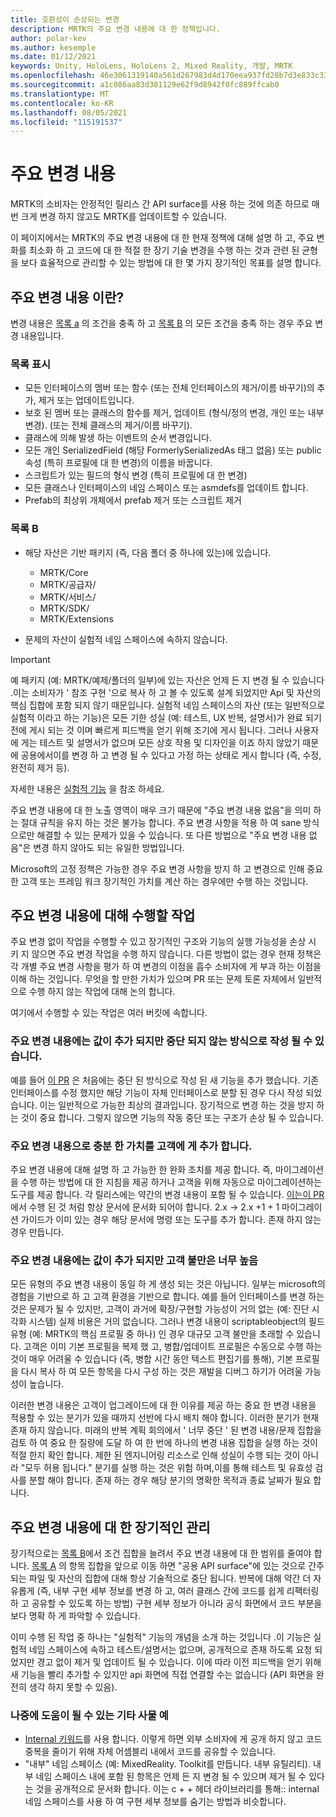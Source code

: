 ```yaml
---
title: 호환성이 손상되는 변경
description: MRTK의 주요 변경 내용에 대 한 정책입니다.
author: polar-kev
ms.author: kesemple
ms.date: 01/12/2021
keywords: Unity, HoloLens, HoloLens 2, Mixed Reality, 개발, MRTK
ms.openlocfilehash: 46e3061319140a561d267983d4d170eea937fd28b7d3e833c3382c1e37a70392
ms.sourcegitcommit: a1c086aa83d381129e62f9d8942f0fc889ffcab0
ms.translationtype: MT
ms.contentlocale: ko-KR
ms.lasthandoff: 08/05/2021
ms.locfileid: "115191537"
---
```

# <a name="breaking-changes"></a>주요 변경 내용

MRTK의 소비자는 안정적인 릴리스 간 API surface를 사용 하는 것에 의존 하므로 매번 크게 변경 하지 않고도 MRTK를 업데이트할 수 있습니다.

이 페이지에서는 MRTK의 주요 변경 내용에 대 한 현재 정책에 대해 설명 하 고, 주요 변화를 최소화 하 고 코드에 대 한 적절 한 장기 기술 변경을 수행 하는 것과 관련 된 균형을 보다 효율적으로 관리할 수 있는 방법에 대 한 몇 가지 장기적인 목표를 설명 합니다.

## <a name="what-is-a-breaking-change"></a>주요 변경 내용 이란?

변경 내용은 [목록 a](#list-a) 의 조건을 충족 하 고 [목록 B](#list-b) 의 모든 조건을 충족 하는 경우 주요 변경 내용입니다.

### <a name="list-a"></a>목록 표시

- 모든 인터페이스의 멤버 또는 함수 (또는 전체 인터페이스의 제거/이름 바꾸기)의 추가, 제거 또는 업데이트입니다.
- 보호 된 멤버 또는 클래스의 함수를 제거, 업데이트 (형식/정의 변경, 개인 또는 내부 변경). (또는 전체 클래스의 제거/이름 바꾸기).
- 클래스에 의해 발생 하는 이벤트의 순서 변경입니다.
- 모든 개인 SerializedField (해당 FormerlySerializedAs 태그 없음) 또는 public 속성 (특히 프로필에 대 한 변경)의 이름을 바꿉니다.
- 스크립트가 있는 필드의 형식 변경 (특히 프로필에 대 한 변경)
- 모든 클래스나 인터페이스의 네임 스페이스 또는 asmdefs를 업데이트 합니다.
- Prefab의 최상위 개체에서 prefab 제거 또는 스크립트 제거

### <a name="list-b"></a>목록 B

- 해당 자산은 기반 패키지 (즉, 다음 폴더 중 하나에 있는)에 있습니다.

  - MRTK/Core
  - MRTK/공급자/
  - MRTK/서비스/
  - MRTK/SDK/
  - MRTK/Extensions

- 문제의 자산이 실험적 네임 스페이스에 속하지 않습니다.

> [!IMPORTANT]
> 예 패키지 (예: MRTK/예제/폴더의 일부)에 있는 자산은 언제 든 지 변경 될 수 있습니다 .이는 소비자가 ' 참조 구현 '으로 복사 하 고 볼 수 있도록 설계 되었지만 Api 및 자산의 핵심 집합에 포함 되지 않기 때문입니다. 실험적 네임 스페이스의 자산 (또는 일반적으로 실험적 이라고 하는 기능)은 모든 기한 성실 (예: 테스트, UX 반복, 설명서)가 완료 되기 전에 게시 되는 것 이며 빠르게 피드백을 얻기 위해 조기에 게시 됩니다.  그러나 사용자에 게는 테스트 및 설명서가 없으며 모든 상호 작용 및 디자인을 이죠 하지 않았기 때문에 공용에서이를 변경 하 고 변경 될 수 있다고 가정 하는 상태로 게시 합니다 (즉, 수정, 완전히 제거 등).
>
> 자세한 내용은 [실험적 기능](../contributing/experimental-features.md) 을 참조 하세요.

주요 변경 내용에 대 한 노출 영역이 매우 크기 때문에 "주요 변경 내용 없음"을 의미 하는 절대 규칙을 유지 하는 것은 불가능 합니다. 주요 변경 사항을 적용 하 여 sane 방식 으로만 해결할 수 있는 문제가 있을 수 있습니다. 또 다른 방법으로 "주요 변경 내용 없음"은 변경 하지 않아도 되는 유일한 방법입니다.

Microsoft의 고정 정책은 가능한 경우 주요 변경 사항을 방지 하 고 변경으로 인해 중요 한 고객 또는 프레임 워크 장기적인 가치를 계산 하는 경우에만 수행 하는 것입니다.

## <a name="what-to-do-about-breaking-changes"></a>주요 변경 내용에 대해 수행할 작업

주요 변경 없이 작업을 수행할 수 있고 장기적인 구조와 기능의 실행 가능성을 손상 시 키 지 않으면 주요 변경 작업을 수행 하지 않습니다. 다른 방법이 없는 경우 현재 정책은 각 개별 주요 변경 사항을 평가 하 여 변경의 이점을 흡수 소비자에 게 부과 하는 이점을 이해 하는 것입니다. 무엇을 할 만한 가치가 있으며 PR 또는 문제 토론 자체에서 일반적으로 수행 하지 않는 작업에 대해 논의 합니다.

여기에서 수행할 수 있는 작업은 여러 버킷에 속합니다.

### <a name="the-breaking-change-adds-value-but-could-be-written-in-a-way-that-isnt-breaking"></a>주요 변경 내용에는 값이 추가 되지만 중단 되지 않는 방식으로 작성 될 수 있습니다.

예를 들어 [이 PR](https://github.com/microsoft/MixedRealityToolkit-Unity/pull/4882) 은 처음에는 중단 된 방식으로 작성 된 새 기능을 추가 했습니다. 기존 인터페이스를 수정 했지만 해당 기능이 자체 인터페이스로 분할 된 경우 다시 작성 되었습니다. 이는 일반적으로 가능한 최상의 결과입니다. 장기적으로 변경 하는 것을 방지 하는 것이 중요 합니다. 그렇지 않으면 기능의 작동 중단 또는 구조가 손상 될 수 있습니다.

### <a name="the-breaking-change-adds-sufficient-value-to-the-customer-that-its-worth-doing"></a>주요 변경 내용으로 충분 한 가치를 고객에 게 추가 합니다.

주요 변경 내용에 대해 설명 하 고 가능한 한 완화 조치를 제공 합니다. 즉, 마이그레이션을 수행 하는 방법에 대 한 지침을 제공 하거나 고객을 위해 자동으로 마이그레이션하는 도구를 제공 합니다. 각 릴리스에는 약간의 변경 내용이 포함 될 수 있습니다. [이는이 PR](https://github.com/microsoft/MixedRealityToolkit-Unity/pull/4858)에서 수행 된 것 처럼 항상 문서에 문서화 되어야 합니다. 2.x → 2.x +1 + 1 마이그레이션 가이드가 이미 있는 경우 해당 문서에 명령 또는 도구를 추가 합니다. 존재 하지 않는 경우 만듭니다.

### <a name="the-breaking-change-adds-value-but-the-customer-pain-would-be-too-high"></a>주요 변경 내용에는 값이 추가 되지만 고객 불만은 너무 높음

모든 유형의 주요 변경 내용이 동일 하 게 생성 되는 것은 아닙니다. 일부는 microsoft의 경험을 기반으로 하 고 고객 환경을 기반으로 합니다. 예를 들어 인터페이스를 변경 하는 것은 문제가 될 수 있지만, 고객이 과거에 확장/구현할 가능성이 거의 없는 (예: 진단 시각화 시스템) 실제 비용은 거의 없습니다. 그러나 변경 내용이 scriptableobject의 필드 유형 (예: MRTK의 핵심 프로필 중 하나) 인 경우 대규모 고객 불만을 초래할 수 있습니다. 고객은 이미 기본 프로필을 복제 했 고, 병합/업데이트 프로필은 수동으로 수행 하는 것이 매우 어려울 수 있습니다 (즉, 병합 시간 동안 텍스트 편집기를 통해), 기본 프로필을 다시 복사 하 여 모든 항목을 다시 구성 하는 것은 재발을 디버그 하기가 어려울 가능성이 높습니다.

이러한 변경 내용은 고객이 업그레이드에 대 한 이유를 제공 하는 중요 한 변경 내용을 적용할 수 있는 분기가 있을 때까지 선반에 다시 배치 해야 합니다. 이러한 분기가 현재 존재 하지 않습니다. 미래의 반복 계획 회의에서 ' 너무 중단 ' 된 변경 내용/문제 집합을 검토 하 여 중요 한 질량에 도달 하 여 한 번에 하나의 변경 내용 집합을 실행 하는 것이 적절 한지 확인 합니다. 제한 된 엔지니어링 리소스로 인해 성실이 수행 되는 것이 아니라 "모두 허용 됩니다." 분기를 실행 하는 것은 위험 하며,이를 통해 테스트 및 유효성 검사를 분할 해야 합니다. 존재 하는 경우 해당 분기의 명확한 목적과 종료 날짜가 필요 합니다.

## <a name="long-term-management-of-breaking-changes"></a>주요 변경 내용에 대 한 장기적인 관리

장기적으로는 [목록 B](#list-b)에서 조건 집합을 늘려서 주요 변경 내용에 대 한 범위를 줄여야 합니다. [목록 A](#list-a) 의 항목 집합을 앞으로 이동 하면 "공용 API surface"에 있는 것으로 간주 되는 파일 및 자산의 집합에 대해 항상 기술적으로 중단 됩니다. 반복에 대해 약간 더 자유롭게 (즉, 내부 구현 세부 정보를 변경 하 고, 여러 클래스 간에 코드를 쉽게 리팩터링 하 고 공유할 수 있도록 하는 방법) 구현 세부 정보가 아니라 공식 화면에서 코드 부분을 보다 명확 하 게 파악할 수 있습니다.

이미 수행 된 작업 중 하나는 "실험적" 기능의 개념을 소개 하는 것입니다 .이 기능은 실험적 네임 스페이스에 속하고 테스트/설명서는 없으며, 공개적으로 존재 하도록 요청 되었지만 경고 없이 제거 및 업데이트 될 수 있습니다. 이에 따라 이전 피드백을 얻기 위해 새 기능을 빨리 추가할 수 있지만 api 화면에 직접 연결할 수는 없습니다 (API 화면을 완전히 생각 하지 못할 수 있음).

### <a name="other-examples-of-things-that-could-help-in-the-future"></a>나중에 도움이 될 수 있는 기타 사물 예

- [Internal 키워드](/dotnet/csharp/language-reference/keywords/internal)를 사용 합니다.
  이렇게 하면 외부 소비자에 게 공개 하지 않고 코드 중복을 줄이기 위해 자체 어셈블리 내에서 코드를 공유할 수 있습니다.
- "내부" 네임 스페이스 (예: MixedReality. Toolkit를 만듭니다. 내부 유틸리티). 내부 네임 스페이스 내에 포함 된 항목은 언제 든 지 변경 될 수 있으며 제거 될 수 있다는 것을 공개적으로 문서화 합니다. 이는 c + + 헤더 라이브러리를 통해:: internal 네임 스페이스를 사용 하 여 구현 세부 정보를 숨기는 방법과 비슷합니다.

